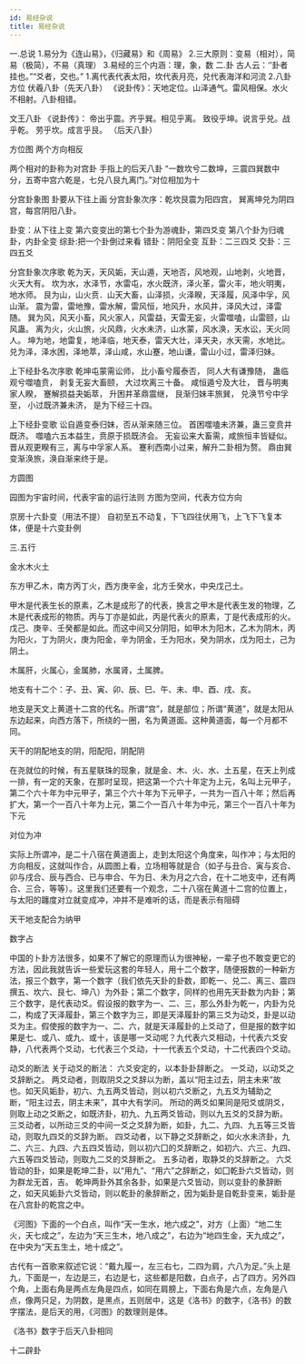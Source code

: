 ```yaml
---
id: 易经杂说
title: 易经杂说
---
```


一.总说
1.易分为《连山易》，《归藏易》和《周易》
2.三大原则：变易（相对），简易（极简），不易（真理）
3.易经的三个内涵：理，象，数
二.卦
古人云：‘’卦者挂也。”“爻者，交也。”
1.离代表代表太阳，坎代表月亮，兑代表海洋和河流
2.八卦方位
伏羲八卦（先天八卦）
《说卦传》：天地定位。山泽通气。雷风相保。水火不相射。八卦相错。

文王八卦
《说卦传》：
帝出乎震。齐乎巽。相见乎离。
致役乎坤。说言乎兑。战乎乾。
劳乎坎。成言乎艮。
（后天八卦）


方位图 两个方向相反

两个相对的卦称为对宫卦
手指上的后天八卦
“一数坎兮二数坤，三震四巽数中分，五寄中宫六乾是，七兑八艮九离门。”对位相加为十

分宫卦象图   卦要从下往上画
分宫卦象次序：乾坎艮震为阳四宫， 巽离坤兑为阴四宫，每宫阴阳八卦。


卦变：从下往上变  第六变变出的第七个卦为游魂卦，第四爻变  第八个卦为归魂卦，内卦全变
综卦:把一个卦倒过来看
错卦：阴阳全变
互卦：二三四爻
交卦：三四五爻


分宫卦象次序歌
乾为天，天风姤，天山遁，天地否，风地观，山地剥，火地晋，火天大有。
坎为水，水泽节，水雷屯，水火既济，泽火革，雷火丰，地火明夷，地水师。
艮为山，山火贲．山天大畜，山泽损，火泽睽，天泽履，风泽中孚，风山渐。
震为雷，雷地豫，雷水解，雷风恒，地风升，水风井，泽风大过，泽雷随。
巽为风，风天小畜，风火家人，风雷益，天雷无妄，火雷噬嗑，山雷颐，山风蛊。
离为火，火山旅，火风鼎，火水未济，山水蒙，风水涣，天水讼，天火同人。
坤为地，地雷复，地泽临，地天泰，雷天大壮，泽天夬，水天需，水地比。
兑为泽，泽水困，泽地萃，泽山咸，水山蹇，地山谦，雷山小过，雷泽归妹。
 

上下经卦名次序歌
乾坤屯蒙需讼师， 比小畜兮履泰否，
同人大有谦豫随， 蛊临观兮噬嗑贲，
剥复无妄大畜颐， 大过坎离三十备。
咸恒遁兮及大壮， 晋与明夷家人睽，
蹇解损益夬姤萃， 升困井革鼎震继，
艮渐归妹丰旅巽， 兑涣节兮中孚至，
小过既济兼未济， 是为下经三十四。

上下经卦变歌
讼自遁变泰归妹，否从渐来随三位。
首困噬嗑未济兼，蛊三变贲井既济。
噬嗑六五本益生，贲原于损既济会。
无妄讼来大畜需，咸旅恒丰皆疑似。
晋从观更睽有三，离与中孚家人系。
蹇利西南小过来，解升二卦相为赘。
鼎由巽变渐涣旅，涣自渐来终于是。


方圆图                                                                                    

园图为宇宙时间，代表宇宙的运行法则
方图为空间，代表方位方向


京房十六卦变（用法不提）
自初至五不动复，下飞四往伏用飞，上飞下飞复本体，便是十六变卦例


三.五行

金水木火土

东方甲乙木，南方丙丁火，西方庚辛金，北方壬癸水，中央戊己土。


甲木是代表生长的原素，乙木是成形了的代表，换言之甲木是代表生发的物理，乙木是代表成形的物质。丙与丁亦是如此，丙是代表火的原素，丁是代表成形的火。戊己、庚辛、壬癸都是如此。而这中间又分阴阳，如甲木为阳木，乙木为阴木，丙为阳火，丁为阴火，庚为阳金，辛为阴金，壬为阳水，癸为阴水，戊为阳土，己为阴土。

木属肝，火属心，金属肺，水属肾，土属脾。

地支有十二个：子、丑、寅、卯、辰、巳、午、未、申、酉、戌、亥。


地支是天文上黄道十二宫的代名。所谓“宫”，就是部位；所谓“黄道”，就是太阳从东边起来，向西方落下，所绕的一圈，名为黄道面。这种黄道面，每一个月都不同。


天干的阴配地支的阴，阳配阳，阴配阴


在尧就位的时候，有五星联珠的现象，就是金、木、火、水、土五星，在天上列成一排，有一定的天象，在那时呈现，把这第一个六十年定为上元，名叫上元甲子，第二个六十年为中元甲子，第三个六十年为下元甲子，一共为一百八十年；然后再扩大，第一个一百八十年为上元，第二个一百八十年为中元，第三个一百八十年为下元



对位为冲

实际上所谓冲，是二十八宿在黄道面上，走到太阳这个角度来，叫作冲；与太阳的方向相反，这就叫作合，从圆图上看，立场相等就是合（如子与丑合、寅与亥合、卯与戌合、辰与西合、已与申合、午为日、未为月之六合，在十二地支中，还有两合、三合，等等）。这里我们还要有一个观念，二十八宿在黄道十二宫的位置上，与太阳的躔度对立就变成冲，冲并不是难听的话，而是表示有阻碍



天干地支配合为纳甲

数字占

中国的卜卦方法很多，如果不了解它的原理而认为很神秘，一辈子也不敢变更它的方法，因此我就告诉一些爱玩这套的年轻人，用十二个数字，随便报数的一种新方法，报三个数字，第一个数字（我们依先天卦的卦数，即乾一、兑二、离三、震四撰五、坎六、艮七、坤八）为外卦；第二个数字，同样的也用先天卦数为内卦；第三个数字，是代表动爻。假设报的数字为一、二、三，那么外卦为乾一，内卦为兑二，构成了天泽履卦，第三个数字为三，即是天泽履卦的第三爻为动爻，卦是以动爻为主。假使报的数字为一、二、六，就是天泽履卦的上爻动了，但是报的数字如果是七、或八、或九、或十，该是哪一爻动呢？九代表六爻相动，十代表六爻安静，八代表两个爻动，七代表三个爻动，十一代表五个爻动，十二代表四个爻动。
 
动爻的断法
关于动爻的断法：
六爻安定的，以本卦卦辞断之。
一爻动，以动爻之爻辞断之。
两爻动者，则取阴爻之爻辞以为断，盖以“阳主过去，阴主未来”故也。如天风姤卦，初六、九五两爻皆动，则以初六爻断之，九五爻为辅助之断，“阳主过去，阴主未来”，其中大有学问。
所动的两爻如果同是阳爻或阴爻，则取上动之爻断之，如既济卦，初九、九五两爻皆动，则以九五爻的爻辞为断。
三爻动者，以所动三爻的中间一爻之爻辞为断，如卦，九二、九四、九五等三爻皆动，则取九四爻的爻辞为断。
四爻动者，以下静之爻辞断之，如火水未济卦，九二、六三、九四、六五四爻皆动，则以初六囗的爻辞断之，如初六、六三、九四、六五等四爻皆动，则取九二爻的爻辞断之。
五多动者，取静爻的爻辞断之。
六爻皆动的卦，如果是乾坤二卦，以“用九”、“用六”之辞断之，如囗乾卦六爻皆动，则为群龙无首，吉。
乾坤两卦外其余各卦，如果是六爻皆动，则以变卦的彖辞断之，如天风姤卦六爻皆动，则以乾卦的彖辞断之，因为姤卦是自乾卦变来，姤卦是在八宫卦的乾宫之中。




《河图》下面的一个白点，叫作“天一生水，地六成之”，对方（上面）“地二生火，天七成之”，左边为“天三生木，地八成之”，右边为“地四生金，天九成之”，在中央为“天五生土，地十成之”。

古代有一首歌来叙述它说：“戴九履一，左三右七，二四为肩，六八为足。”头上是九，下面是一，左边是三，右边是七，这些都是阳数，白点子，占了四方。另外四个角，上面右角是两点左角是四点，如同在肩膀上，下面右角是六点，左角是八点，像两只足，为阴数，是黑点，五则居中，这是《洛书》的数字，《洛书》的数字摆法，是后天的用，《河图》的数理则是体。

《洛书》数字于后天八卦相同

十二辟卦







